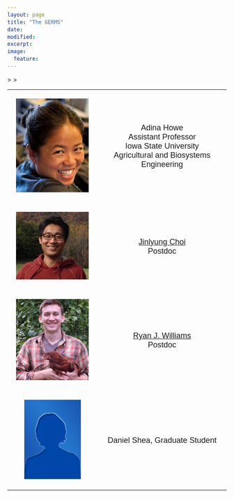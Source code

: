 ```yaml
---
layout: page
title: "The GERMS"
date: 
modified:
excerpt:
image:
  feature:
---
```


<style type="text/css">
.tg  {border-collapse:collapse;border-spacing:0;}
.tg td{font-family:Arial, sans-serif;font-size:20px;padding:20px 20px;border-style:solid;border-width:1px;overflow:hidden;word-break:normal;}
.tg th{font-family:Arial, sans-serif;font-size:18px;font-weight:normal;padding:20px 20px;border-style:solid;border-width:0px;overflow:hidden;word-break:normal;}
</style>
<table class="tg">
  <tr>
    <th class="tg-031e"><img src="howe_small.jpg" alt="description here" /></th>
    <th class="tg-031e">Adina Howe<br>Assistant Professor<br> Iowa State University<br>Agricultural and Biosystems Engineering
<script language="JavaScript">
var username = "adina";
var hostname = "iastate.edu";
var linktext = username + "@" + hostname ;
document.write("<a href='" + "mail" + "to:" + username + "@" + hostname + "'>" + linktext + "</a>");
</script>
</th>

  </tr>

<tr>
    <th class="tg-031e"><img src="jin3.jpg" alt="description here" /></th>
     <th class="tg-031e"><a href="http://metajinomics.github.io/">Jinlyung Choi</a><br>Postdoc</th>>
  </tr>
  <tr>
    <th class="tg-031e"><img src="ryan.jpg" alt="description here" /></th>
    <th class="tg-031e"><a href="http://ryanjw.github.io/">Ryan J. Williams</a><br>Postdoc</th>>
  </tr>
<tr>
    <th class="tg-031e"><img src="bio.jpg" alt="description here" /></th>
    <th class="tg-031e">Daniel Shea, Graduate Student </th>
  </tr>
</table>
